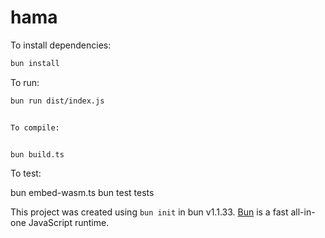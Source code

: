 # hama

To install dependencies:

```bash
bun install
```

To run:

```bash
bun run dist/index.js


To compile:


bun build.ts
```

To test:

bun embed-wasm.ts
bun test tests

This project was created using `bun init` in bun v1.1.33. [Bun](https://bun.sh) is a fast all-in-one JavaScript runtime.
